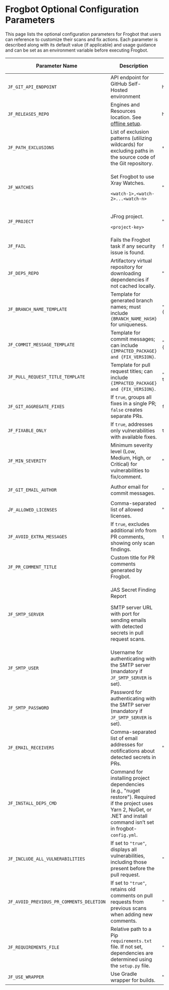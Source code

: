# Frogbot Optional Configuration Parameters

This page lists the optional configuration parameters for Frogbot that users can reference to customize their scans and fix actions. Each parameter is described along with its default value (if applicable) and usage guidance and can be set as an environment variable before executing Frogbot.

| Parameter Name                           | Description                                                                                                                                                                     | Default Value                                                | Repo scan   | PR scan     |
| ---------------------------------------- | ------------------------------------------------------------------------------------------------------------------------------------------------------------------------------- | ------------------------------------------------------------ | ----------- | ----------- |
| `JF_GIT_API_ENDPOINT`                    | API endpoint for GitHub Self-Hosted environment                                                                                                                                 | `https://api.github.com`                                     | ✔️          | ✔️          |
| `JF_RELEASES_REPO`                       | Engines and Resources location. See [offline setup](https://jfrog-developer-experience.gitbook.io/jfrog-security/fNs6nmSf7mXxrcImDxxR/).                                        | `https://releases.jfrog.io`                                  | ✔️          | ✔️          |
| `JF_PATH_EXCLUSIONS`                     | List of exclusion patterns (utilizing wildcards) for excluding paths in the source code of the Git repository.                                                                  | `*git*`;`*node_modules*`;`*target*`;`*venv*`;`*test*`        | ✔️          | ✔️          |
| `JF_WATCHES`                             | <p>Set Frogbot to use Xray Watches.</p><p><code>&#x3C;watch-1>,&#x3C;watch-2>...&#x3C;watch-n></code></p>                                                                       | “”                                                           | ✔️          | ✔️          |
| `JF_PROJECT`                             | <p>JFrog project.</p><p><code>&#x3C;project-key></code></p>                                                                                                                     | “”                                                           | ✔️          | ✔️          |
| `JF_FAIL`                                | Fails the Frogbot task if any security issue is found.                                                                                                                          | `false`                                                      | <p><br></p> | ✔️          |
| `JF_DEPS_REPO`                           | Artifactory virtual repository for downloading dependencies if not cached locally.                                                                                              | “”                                                           | ✔️          | ✔️          |
| `JF_BRANCH_NAME_TEMPLATE`                | Template for generated branch names; must include `{BRANCH_NAME_HASH}` for uniqueness.                                                                                          | `"frogbot-{IMPACTED_PACKAGE}-{BRANCH_NAME_HASH}"`            | ✔️          | <p><br></p> |
| `JF_COMMIT_MESSAGE_TEMPLATE`             | Template for commit messages; can include `{IMPACTED_PACKAGE} and {FIX_VERSION}`.                                                                                               | `"Upgrade {IMPACTED_PACKAGE} to {FIX_VERSION}"`              | ✔️          | <p><br></p> |
| `JF_PULL_REQUEST_TITLE_TEMPLATE`         | Template for pull request titles; can include `{IMPACTED_PACKAGE} and {FIX_VERSION}`.                                                                                           | `"[🐸 Frogbot] Upgrade {IMPACTED_PACKAGE} to {FIX_VERSION}"` | ✔️          | <p><br></p> |
| `JF_GIT_AGGREGATE_FIXES`                 | If `true`, groups all fixes in a single PR; `false` creates separate PRs.                                                                                                       | `false`                                                      | ✔️          | <p><br></p> |
| `JF_FIXABLE_ONLY`                        | If `true`, addresses only vulnerabilities with available fixes.                                                                                                                 | `true`                                                       | ✔️          | <p><br></p> |
| `JF_MIN_SEVERITY`                        | Minimum severity level (Low, Medium, High, or Critical) for vulnerabilities to fix/comment.                                                                                     | “”                                                           | ✔️          | ✔️          |
| `JF_GIT_EMAIL_AUTHOR`                    | Author email for commit messages.                                                                                                                                               | `"eco-system+frogbot@jfrog.com"`                             | ✔️          | <p><br></p> |
| J`F_ALLOWED_LICENSES`                    | Comma-separated list of allowed licenses.                                                                                                                                       | “”                                                           | ✔️          | ✔️          |
| `JF_AVOID_EXTRA_MESSAGES`                | If `true`, excludes additional info from PR comments, showing only scan findings.                                                                                               | `true`                                                       | <p><br></p> | ✔️          |
| `JF_PR_COMMENT_TITLE`                    | Custom title for PR comments generated by Frogbot.                                                                                                                              | <p><br></p>                                                  | <p><br></p> | ✔️          |
| `JF_SMTP_SERVER`                         | <p>JAS Secret Finding Report</p><p>SMTP server URL with port for sending emails with detected secrets in pull request scans.</p>                                                | <p><br></p>                                                  | <p><br></p> | ✔️          |
| `JF_SMTP_USER`                           | Username for authenticating with the SMTP server (mandatory if `JF_SMTP_SERVER` is set).                                                                                        | <p><br></p>                                                  | <p><br></p> | ✔️          |
| `JF_SMTP_PASSWORD`                       | Password for authenticating with the SMTP server (mandatory if `JF_SMTP_SERVER` is set).                                                                                        | <p><br></p>                                                  | <p><br></p> | ✔️          |
| `JF_EMAIL_RECEIVERS`                     | Comma-separated list of email addresses for notifications about detected secrets in PRs.                                                                                        | “”                                                           | <p><br></p> | ✔️          |
| `JF_INSTALL_DEPS_CMD`                    | Command for installing project dependencies (e.g., "nuget restore"). Required if the project uses Yarn 2, NuGet, or .NET and install command isn’t set in frogbot-`config.yml`. | <p><br></p>                                                  | ✔️          | ✔️          |
| `JF_INCLUDE_ALL_VULNERABILITIES`         | If set to `"true"`, displays all vulnerabilities, including those present before the pull request.                                                                              | `"false"`                                                    | <p><br></p> | ✔️          |
| `JF_AVOID_PREVIOUS_PR_COMMENTS_DELETION` | If set to `"true"`, retains old comments on pull requests from previous scans when adding new comments.                                                                         | `"false"`                                                    | <p><br></p> | ✔️          |
| `JF_REQUIREMENTS_FILE`                   | Relative path to a Pip `requirements.txt` file. If not set, dependencies are determined using the `setup.py` file.                                                              | `"true"`                                                     | ✔️          | ✔️          |
| `JF_USE_WRAPPER`                         | Use Gradle wrapper for builds.                                                                                                                                                  | `“true”`                                                     | ✔️          | ✔️          |
